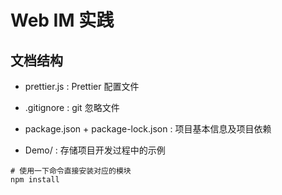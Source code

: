 # Web IM 实践

## 文档结构

-   prettier.js : Prettier 配置文件
-   .gitignore : git 忽略文件
-   package.json + package-lock.json : 项目基本信息及项目依赖

-   Demo/ : 存储项目开发过程中的示例

```shell
# 使用一下命令直接安装对应的模块
npm install
```
